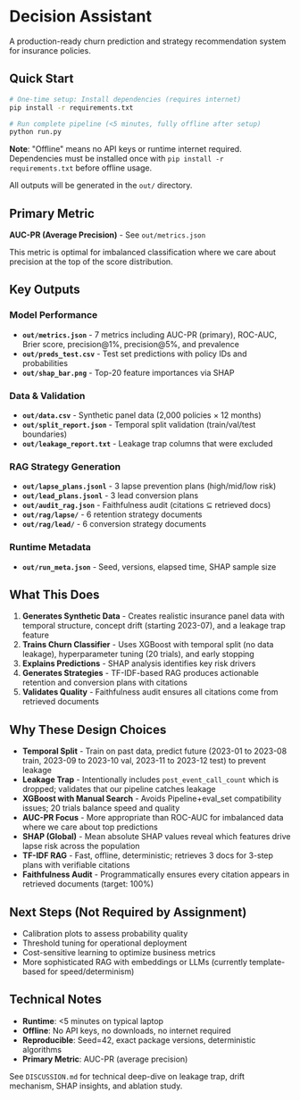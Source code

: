 # Decision Assistant

A production-ready churn prediction and strategy recommendation system for insurance policies.

## Quick Start

```bash
# One-time setup: Install dependencies (requires internet)
pip install -r requirements.txt

# Run complete pipeline (<5 minutes, fully offline after setup)
python run.py
```

**Note**: "Offline" means no API keys or runtime internet required. Dependencies must be installed once with `pip install -r requirements.txt` before offline usage.

All outputs will be generated in the `out/` directory.

## Primary Metric

**AUC-PR (Average Precision)** - See `out/metrics.json`

This metric is optimal for imbalanced classification where we care about precision at the top of the score distribution.

## Key Outputs

### Model Performance
- **`out/metrics.json`** - 7 metrics including AUC-PR (primary), ROC-AUC, Brier score, precision@1%, precision@5%, and prevalence
- **`out/preds_test.csv`** - Test set predictions with policy IDs and probabilities
- **`out/shap_bar.png`** - Top-20 feature importances via SHAP

### Data & Validation
- **`out/data.csv`** - Synthetic panel data (2,000 policies × 12 months)
- **`out/split_report.json`** - Temporal split validation (train/val/test boundaries)
- **`out/leakage_report.txt`** - Leakage trap columns that were excluded

### RAG Strategy Generation
- **`out/lapse_plans.jsonl`** - 3 lapse prevention plans (high/mid/low risk)
- **`out/lead_plans.jsonl`** - 3 lead conversion plans
- **`out/audit_rag.json`** - Faithfulness audit (citations ⊆ retrieved docs)
- **`out/rag/lapse/`** - 6 retention strategy documents
- **`out/rag/lead/`** - 6 conversion strategy documents

### Runtime Metadata
- **`out/run_meta.json`** - Seed, versions, elapsed time, SHAP sample size

## What This Does

1. **Generates Synthetic Data** - Creates realistic insurance panel data with temporal structure, concept drift (starting 2023-07), and a leakage trap feature
2. **Trains Churn Classifier** - Uses XGBoost with temporal split (no data leakage), hyperparameter tuning (20 trials), and early stopping
3. **Explains Predictions** - SHAP analysis identifies key risk drivers
4. **Generates Strategies** - TF-IDF-based RAG produces actionable retention and conversion plans with citations
5. **Validates Quality** - Faithfulness audit ensures all citations come from retrieved documents

## Why These Design Choices

- **Temporal Split** - Train on past data, predict future (2023-01 to 2023-08 train, 2023-09 to 2023-10 val, 2023-11 to 2023-12 test) to prevent leakage
- **Leakage Trap** - Intentionally includes `post_event_call_count` which is dropped; validates that our pipeline catches leakage
- **XGBoost with Manual Search** - Avoids Pipeline+eval_set compatibility issues; 20 trials balance speed and quality
- **AUC-PR Focus** - More appropriate than ROC-AUC for imbalanced data where we care about top predictions
- **SHAP (Global)** - Mean absolute SHAP values reveal which features drive lapse risk across the population
- **TF-IDF RAG** - Fast, offline, deterministic; retrieves 3 docs for 3-step plans with verifiable citations
- **Faithfulness Audit** - Programmatically ensures every citation appears in retrieved documents (target: 100%)

## Next Steps (Not Required by Assignment)

- Calibration plots to assess probability quality
- Threshold tuning for operational deployment
- Cost-sensitive learning to optimize business metrics
- More sophisticated RAG with embeddings or LLMs (currently template-based for speed/determinism)

## Technical Notes

- **Runtime**: <5 minutes on typical laptop
- **Offline**: No API keys, no downloads, no internet required
- **Reproducible**: Seed=42, exact package versions, deterministic algorithms
- **Primary Metric**: AUC-PR (average precision)

See `DISCUSSION.md` for technical deep-dive on leakage trap, drift mechanism, SHAP insights, and ablation study.

